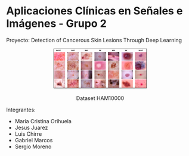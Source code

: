 # Aplicaciones Clínicas en Señales e Imágenes - Grupo 2
<p>Proyecto: Detection of Cancerous Skin Lesions Through Deep Learning</p> 
<p align="center">
  <img src="https://github.com/SergioMoreno1060/Aplicaciones-Clinicas-en-Se-ales-e-Im-genes---Grupo-2/blob/main/Images/Samples-of-the-seven-types-of-diseases-included-in-the-HAM-10000-dataset.png" width="50%" height="50%">
</p>
<p align="center">
  Dataset HAM10000
</p> 

Integrantes:
- Maria Cristina Orihuela
- Jesus Juarez
- Luis Chirre
- Gabriel Marcos
- Sergio Moreno
